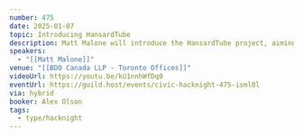 ```yaml
---
number: 475
date: 2025-01-07
topic: Introducing HansardTube
description: Matt Malone will introduce the HansardTube project, aiming to automatically upload Canadian parliamentary videos to YouTube, so people can make use of its built-in language and accessibility features.
speakers:
  - "[[Matt Malone]]"
venue: "[[BDO Canada LLP - Toronto Offices]]"
videoUrl: https://youtu.be/kU1nnhWfDq0
eventUrl: https://guild.host/events/civic-hacknight-475-isml0l
via: hybrid
booker: Alex Olson
tags:
  - type/hacknight
---
```

